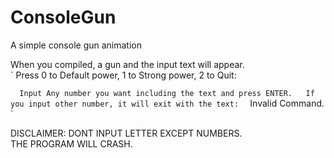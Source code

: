 # ConsoleGun
A simple console gun animation

When you compiled, a gun and the input text will appear.  
`
Press 0 to Default power, 1 to Strong power, 2 to Quit:
>
`  
Input Any number you want including the text and press ENTER.  
If you input other number, it will exit with the text:  
`
Invalid Command.
`  

DISCLAIMER: DONT INPUT LETTER EXCEPT NUMBERS.  
THE PROGRAM WILL CRASH.
